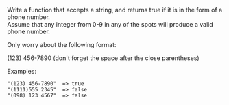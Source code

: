 Write a function that accepts a string, and returns true if it is in the form of a phone number.   
Assume that any integer from 0-9 in any of the spots will produce a valid phone number.  



Only worry about the following format:  

(123) 456-7890 (don't forget the space after the close parentheses)   
   

Examples:



```Shell
"(123) 456-7890"  => true
"(1111)555 2345"  => false
"(098) 123 4567"  => false

```

